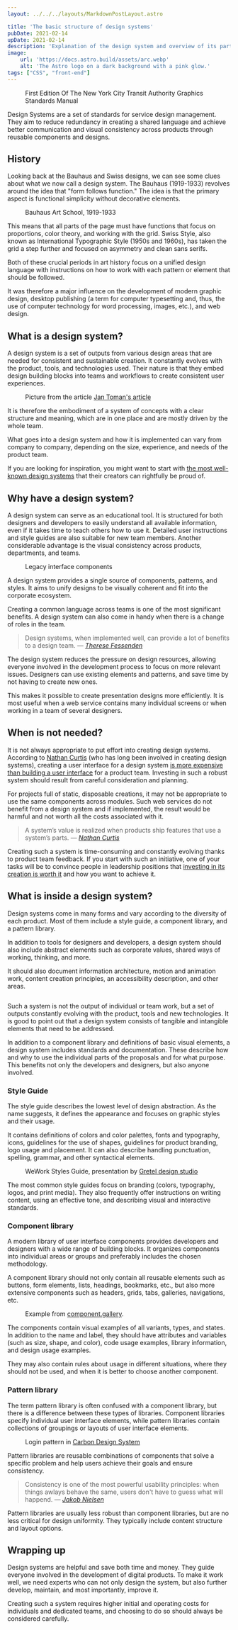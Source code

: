 ```yaml
---
layout: ../../../layouts/MarkdownPostLayout.astro

title: 'The basic structure of design systems'
pubDate: 2021-02-14
upDate: 2021-02-14
description: 'Explanation of the design system and overview of its parts. When is it reasonable to think about creating a design system? And when, on the other hand, is it better to choose a different approach?'
image:
    url: 'https://docs.astro.build/assets/arc.webp'
    alt: 'The Astro logo on a dark background with a pink glow.'
tags: ["CSS", "front-end"]
---
```


<figure class="post__intro">
<img src="intro.webp" alt="">
<figcaption>First Edition Of The New York City Transit Authority Graphics Standards Manual</figcaption>
</figure>
<p>Design Systems are a set of standards for service design management. They aim to reduce redundancy in creating a shared language and achieve better communication and visual consistency across products through reusable components and designs.</p>
<h2 id="history">History</h2>
<p>Looking back at the Bauhaus and Swiss designs, we can see some clues about what we now call a design system. The Bauhaus (1919-1933) revolves around the idea that "form follows function." The idea is that the primary aspect is functional simplicity without decorative elements.</p>
<figure>
  <img src="bauhaus.jpg" alt="">
  <figcaption>
    Bauhaus Art School, 1919-1933
  </figcaption>
</figure>
<p>This means that all parts of the page must have functions that focus on proportions, color theory, and working with the grid. Swiss Style, also known as International Typographic Style (1950s and 1960s), has taken the grid a step further and focused on asymmetry and clean sans serifs.</p>
<p>Both of these crucial periods in art history focus on a unified design language with instructions on how to work with each pattern or element that should be followed.</p>
<p>It was therefore a major influence on the development of modern graphic design, desktop publishing (a term for computer typesetting and, thus, the use of computer technology for word processing, images, etc.), and web design.</p>
<h2 id="what-is-a-design-system">What is a design system?</h2>
<p>A design system is a set of outputs from various design areas that are needed for consistent and sustainable creation. It constantly evolves with the product, tools, and technologies used. Their nature is that they embed design building blocks into teams and workflows to create consistent user experiences.</p>
<p></p>
<figure>
  <a href="design-system.png"><img src="design-system.png" alt=""></a>
  <figcaption>
    Picture from the article <a href="https://medium.com/productunicorn/design-systems-style-guides-all-those-libraries-what-the-hell-is-the-difference-4c2741193fdc" tabindex="-1">Jan Toman's article
</a>
  </figcaption>
</figure>
<p>It is therefore the embodiment of a system of concepts with a clear structure and meaning, which are in one place and are mostly driven by the whole team.</p>
<p>What goes into a design system and how it is implemented can vary from company to company, depending on the size, experience, and needs of the product team.</p>
<p>If you are looking for inspiration, you might want to start with <a href="https://adele.uxpin.com/">the most well-known design systems</a> that their creators can rightfully be proud of.</p>
<h2 id="why-have-a-design-system">Why have a design system?</h2>
<p>A design system can serve as an educational tool. It is structured for both designers and developers to easily understand all available information, even if it takes time to teach others how to use it. Detailed user instructions and style guides are also suitable for new team members. Another considerable advantage is the visual consistency across products, departments, and teams.</p>
<figure>
  <a href="legacy-design-system.png"><img src="legacy-design-system.png" alt=""></a>
  <figcaption>
    Legacy interface components
  </figcaption>
</figure>
<p>A design system provides a single source of components, patterns, and styles. It aims to unify designs to be visually coherent and fit into the corporate ecosystem.</p>
<p>Creating a common language across teams is one of the most significant benefits. A design system can also come in handy when there is a change of roles in the team.</p>
<blockquote><p>Design systems, when implemented well, can provide a lot of benefits to a design team.<cite> — <a href="https://theresefessenden.com/" tabindex="-1">Therese Fessenden</a></cite></p></blockquote>
<p>The design system reduces the pressure on design resources, allowing everyone involved in the development process to focus on more relevant issues. Designers can use existing elements and patterns, and save time by not having to create new ones.</p>
<p>This makes it possible to create presentation designs more efficiently. It is most useful when a web service contains many individual screens or when working in a team of several designers.</p>
<h2 id="why-not-have-a-design-system">When is not needed?</h2>
<p>It is not always appropriate to put effort into creating design systems. According to <a href="https://medium.com/@nathanacurtis">Nathan Curtis</a> (who has long been involved in creating design systems), creating a user interface for a design system <a href="https://medium.com/eightshapes-llc/design-system-ui-is-more-expensive-than-a-product-teams-ui-f3c3e48c555">is more expensive than building a user interface</a> for a product team. Investing in such a robust system should result from careful consideration and planning.</p>
<p>For projects full of static, disposable creations, it may not be appropriate to use the same components across modules. Such web services do not benefit from a design system and if implemented, the result would be harmful and not worth all the costs associated with it.</p>
<blockquote><p>A system’s value is realized when products ship features that use a system’s parts.<cite> — <a href="https://medium.com/@nathanacurtis" tabindex="-1">Nathan Curtis</a></cite></p></blockquote>
<p>Creating such a system is time-consuming and constantly evolving thanks to product team feedback. If you start with such an initiative, one of your tasks will be to convince people in leadership positions that <a href="https://www.smashingmagazine.com/2022/09/formula-roi-design-system/">investing in its creation is worth it</a> and how you want to achieve it.</p>
<h2 id="what-is-inside-design-system">What is inside a design system?</h2>
<p>Design systems come in many forms and vary according to the diversity of each product. Most of them include a style guide, a&nbsp;component library, and a pattern library.</p>
<p>In addition to tools for designers and developers, a design system should also include abstract elements such as corporate values, shared ways of working, thinking, and more.</p>
<p>It should also document information architecture, motion and animation work, content creation principles, an accessibility description, and other areas.</p>
<figure>
  <a href="design-system-hierarchy.png"><img src="design-system-hierarchy.png" alt=""></a>
</figure>
<p>Such a system is not the output of individual or team work, but a set of outputs constantly evolving with the product, tools and new technologies. It is good to point out that a design system consists of tangible and intangible elements that need to be addressed.</p>
<p>In addition to a component library and definitions of basic visual elements, a design system includes standards and documentation. These describe how and why to use the individual parts of the proposals and for what purpose. This benefits not only the developers and designers, but also anyone involved.</p>
<h3 id="style-guide">Style Guide</h3>
<p>The style guide describes the lowest level of design abstraction. As the name suggests, it defines the appearance and focuses on graphic styles and their usage.</p>
<p>It contains definitions of colors and color palettes, fonts and typography, icons, guidelines for the use of shapes, guidelines for product branding, logo usage and placement. It can also describe handling punctuation, spelling, grammar, and other syntactical elements.</p>
<figure>
  <a href="style-guide.png"><img src="style-guide.png" alt=""></a>
  <figcaption>
    WeWork Styles Guide, presentation by <a href="https://gretelny.com/wework" tabindex="-1">Gretel design studio</a>
  </figcaption>
</figure>
<p>The most common style guides focus on branding (colors, typography, logos, and print media). They also frequently offer instructions on writing content, using an effective tone, and describing visual and interactive standards.</p>
<h3 id="component-library">Component library</h3>
<p>A modern library of user interface components provides developers and designers with a wide range of building blocks. It organizes components into individual areas or groups and preferably includes the chosen methodology.</p>
<p>A component library should not only contain all reusable elements such as buttons, form elements, lists, headings, bookmarks, etc., but also more extensive components such as headers, grids, tabs, galleries, navigations, etc.</p>
<figure>
  <a href="component-library.png"><img src="component-library.png" alt=""></a>
  <figcaption>
  Example from <a href="https://component.gallery/components/" tabindex="-1">component.gallery</a>.
  </figcaption>
</figure>
<p>The components contain visual examples of all variants, types, and states. In addition to the name and label, they should have attributes and variables (such as size, shape, and color), code usage examples, library information, and design usage examples.</p>
<p>They may also contain rules about usage in different situations, where they should not be used, and when it is better to choose another component.</p>
<h3 id="pattern-library">Pattern library</h3>
<p>The term pattern library is often confused with a component library, but there is a difference between these types of libraries. Component libraries specify individual user interface elements, while pattern libraries contain collections of groupings or layouts of user interface elements.</p>
<figure>
  <a href="pattern-library.png"><img src="pattern-library.png" alt=""></a>
  <figcaption>
    Login pattern in <a href="https://carbondesignsystem.com/patterns/login-pattern/"tabindex="-1">Carbon Design System</a></a>
  </figcaption>
</figure>
<p>Pattern libraries are reusable combinations of components that solve a specific problem and help users achieve their goals and ensure consistency.</p>
<blockquote><p>Consistency is one of the most powerful usability principles: when things awlays behave the same, users don't have to guess what will happend.<cite> — <a href="https://www.nngroup.com/people/jakob-nielsen/" tabindex="-1">Jakob Nielsen</a></cite></p></blockquote>
<p>Pattern libraries are usually less robust than component libraries, but are no less critical for design uniformity. They typically include content structure and layout options.</p>
<h2 id="wrapping-up">Wrapping up</h2>
<p>Design systems are helpful and save both time and money. They guide everyone involved in the development of digital products. To make it work well, we need experts who can not only design the system, but also further develop, maintain, and most importantly, improve it.</p>
<p>Creating such a system requires higher initial and operating costs for individuals and dedicated teams, and choosing to do so should always be considered carefully.</p>
